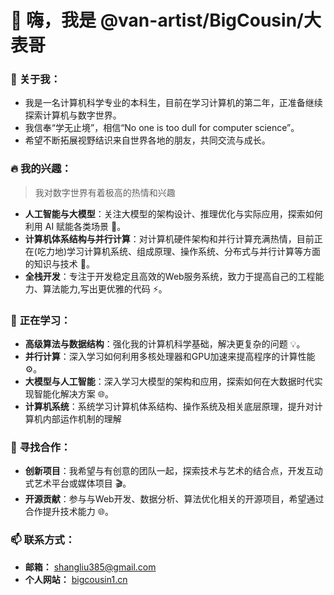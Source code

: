 # 👋 嗨，我是 @van-artist/BigCousin/大表哥

### 👀 **关于我：**
- 我是一名计算机科学专业的本科生，目前在学习计算机的第二年，正准备继续探索计算机与数字世界。  
- 我信奉“学无止境”，相信“No one is too dull for computer science”。  
- 希望不断拓展视野结识来自世界各地的朋友，共同交流与成长。

### 🔥 **我的兴趣：**
>我对数字世界有着极高的热情和兴趣
- **人工智能与大模型**：关注大模型的架构设计、推理优化与实际应用，探索如何利用 AI 赋能各类场景 🤖。
- **计算机体系结构与并行计算**：对计算机硬件架构和并行计算充满热情，目前正在(吃力地)学习计算机系统、组成原理、操作系统、分布式与并行计算等方面的知识与技术 🔧。
- **全栈开发**：专注于开发稳定且高效的Web服务系统，致力于提高自己的工程能力、算法能力,写出更优雅的代码 ⚡。  

### 🌱 **正在学习：**
- **高级算法与数据结构**：强化我的计算机科学基础，解决更复杂的问题 💡。    
- **并行计算**：深入学习如何利用多核处理器和GPU加速来提高程序的计算性能 ⚙️。
- **大模型与人工智能**：深入学习大模型的架构和应用，探索如何在大数据时代实现智能化解决方案 🌐。
- **计算机系统**：系统学习计算机体系结构、操作系统及相关底层原理，提升对计算机内部运作机制的理解

### 💞️ **寻找合作：**
- **创新项目**：我希望与有创意的团队一起，探索技术与艺术的结合点，开发互动式艺术平台或媒体项目 🎬。  
- **开源贡献**：参与与Web开发、数据分析、算法优化相关的开源项目，希望通过合作提升技术能力 🌐。  

### 📫 **联系方式：**
- **邮箱：** shangliu385@gmail.com  
- **个人网站：** [bigcousin1.cn](https://bigcousin1.cn)
